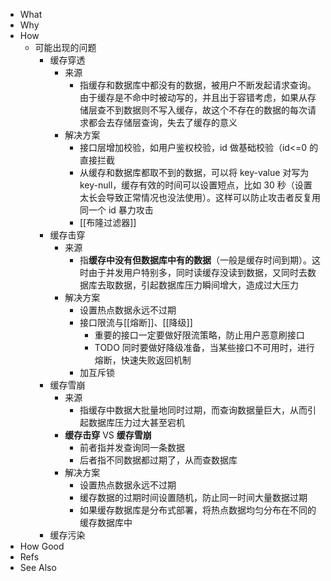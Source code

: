 - What
- Why
- How
	- 可能出现的问题
		- 缓存穿透
			- 来源
				- 指缓存和数据库中都没有的数据，被用户不断发起请求查询。由于缓存是不命中时被动写的，并且出于容错考虑，如果从存储层查不到数据则不写入缓存，故这个不存在的数据的每次请求都会去存储层查询，失去了缓存的意义
			- 解决方案
				- 接口层增加校验，如用户鉴权校验，id 做基础校验（id<=0 的直接拦截
				- 从缓存和数据库都取不到的数据，可以将 key-value 对写为 key-null，缓存有效的时间可以设置短点，比如 30 秒（设置太长会导致正常情况也没法使用）。这样可以防止攻击者反复用同一个 id 暴力攻击
				- [[布隆过滤器]]
		- 缓存击穿
			- 来源
				- 指**缓存中没有但数据库中有的数据**（一般是缓存时间到期）。这时由于并发用户特别多，同时读缓存没读到数据，又同时去数据库去取数据，引起数据库压力瞬间增大，造成过大压力
			- 解决方案
				- 设置热点数据永远不过期
				- 接口限流与[[熔断]]、[[降级]]
					- 重要的接口一定要做好限流策略，防止用户恶意刷接口
					- TODO 同时要做好降级准备，当某些接口不可用时，进行熔断，快速失败返回机制
				- 加互斥锁
		- 缓存雪崩
			- 来源
				- 指缓存中数据大批量地同时过期，而查询数据量巨大，从而引起数据库压力过大甚至宕机
			- **缓存击穿** VS **缓存雪崩**
				- 前者指并发查询同一条数据
				- 后者指不同数据都过期了，从而查数据库
			- 解决方案
				- 设置热点数据永远不过期
				- 缓存数据的过期时间设置随机，防止同一时间大量数据过期
				- 如果缓存数据库是分布式部署，将热点数据均匀分布在不同的缓存数据库中
		- 缓存污染
- How Good
- Refs
- See Also